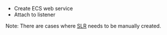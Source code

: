 - Create ECS web service
- Attach to listener

Note:
There are cases where [SLR](https://docs.aws.amazon.com/AmazonECS/latest/developerguide/using-service-linked-roles.html)
needs to be manually created.